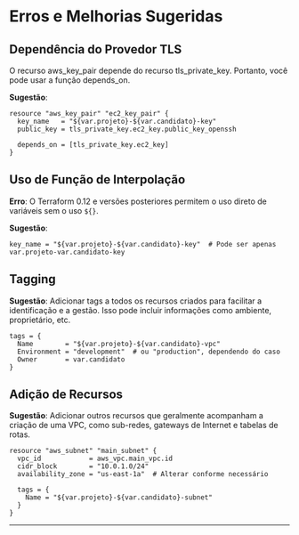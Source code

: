 # Erros e Melhorias Sugeridas

## Dependência do Provedor TLS
O recurso aws_key_pair depende do recurso tls_private_key. Portanto, você pode usar a função depends_on.

**Sugestão**:
```hcl
resource "aws_key_pair" "ec2_key_pair" {
  key_name   = "${var.projeto}-${var.candidato}-key"
  public_key = tls_private_key.ec2_key.public_key_openssh
  
  depends_on = [tls_private_key.ec2_key]
}
```

## Uso de Função de Interpolação

**Erro**: O Terraform 0.12 e versões posteriores permitem o uso direto de variáveis sem o uso `${}`.

**Sugestão**:
```hcl
key_name = "${var.projeto}-${var.candidato}-key"  # Pode ser apenas var.projeto-var.candidato-key
```

## Tagging

**Sugestão**: Adicionar tags a todos os recursos criados para facilitar a identificação e a gestão. Isso pode incluir informações como ambiente, proprietário, etc.
```hcl
tags = {
  Name        = "${var.projeto}-${var.candidato}-vpc"
  Environment = "development"  # ou "production", dependendo do caso
  Owner       = var.candidato
}
```

## Adição de Recursos

**Sugestão**: Adicionar outros recursos que geralmente acompanham a criação de uma VPC, como sub-redes, gateways de Internet e tabelas de rotas.
```hcl
resource "aws_subnet" "main_subnet" {
  vpc_id            = aws_vpc.main_vpc.id
  cidr_block        = "10.0.1.0/24"
  availability_zone = "us-east-1a"  # Alterar conforme necessário

  tags = {
    Name = "${var.projeto}-${var.candidato}-subnet"
  }
}
```

---
